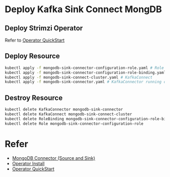 # Deploy Kafka Sink Connect MongDB

## Deploy Strimzi Operator

Refer to [Operator QuickStart](https://olm.operatorframework.io/docs/getting-started/)

## Deploy Resource

```bash
kubectl apply -f mongodb-sink-connector-configuration-role.yaml # Role 
kubectl apply -f mongodb-sink-connector-configuration-role-binding.yaml # RoleBinding
kubectl apply -f mongodb-sink-connect-cluster.yaml # KafkaConnect
kubectl apply -f mongodb-sink-connector.yaml # KafkaConnector running on KafkaConnect
```

## Destroy Resource

```bash
kubectl delete KafkaConnector mongodb-sink-connector
kubectl delete KafkaConnect mongodb-sink-connect-cluster
kubectl delete RoleBinding mongodb-sink-connector-configuration-role-binding
kubectl delete Role mongodb-sink-connector-configuration-role
```

# Refer

* [MongoDB Connector (Source and Sink)](https://www.confluent.io/hub/mongodb/kafka-connect-mongodb)
* [Operator Install](https://sdk.operatorframework.io/docs/installation/)
* [Operator QuickStart](https://olm.operatorframework.io/docs/getting-started/)

